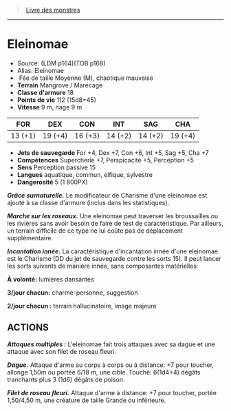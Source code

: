 ﻿> [Livre des monstres](tome_of_beasts.md)

---

# Eleinomae

- Source: (LDM p164)(TOB p168)
- Alias: Eleinomae
-  Fée de taille Moyenne (M), chaotique mauvaise
- **Terrain** Mangrove / Marécage
- **Classe d'armure** 18
- **Points de vie** 112 (15d8+45)
- **Vitesse** 9 m, nage 9 m

|FOR|DEX|CON|INT|SAG|CHA|
|---|---|---|---|---|---|
|13 (+1)|19 (+4)|16 (+3)|14 (+2)|14 (+2)|19 (+4)|

- **Jets de sauvegarde** For +4, Dex +7, Con +6, Int +5, Sag +5, Cha +7
- **Compétences** Supercherie +7, Perspicacité +5, Perception +5
- **Sens** Perception passive 15
- **Langues** aquatique, commun, elfique, sylvestre
- **Dangerosité** 5 (1 800PX)

**_Grâce surnaturelle._** Le modificateur de Charisme d'une eleinomae est ajouté à sa classe d'armure (inclus dans les statistiques).

**_Marche sur les roseaux._** Une eleinomae peut traverser les broussailles ou les rivières sans avoir besoin de faire de test de caractéristique. Par ailleurs, un terrain difficile de ce type ne lui coûte pas de déplacement supplémentaire.

**_Incantation innée._** La caractéristique d'incantation innée d'une eleinomae est le Charisme (DD du jet de sauvegarde contre les sorts 15). Il peut lancer les sorts suivants de manière innée, sans composantes matérielles:

**À volonté:** lumières dansantes

**3/jour chacun:** charme-personne, suggestion

**2/jour chacun :** terrain hallucinatoire, image majeure

## ACTIONS

**_Attaques multiples :_** L'eleinomae fait trois attaques avec sa dague et une attaque avec son filet de roseau fleuri.

**_Dague._** Attaque d'arme au corps à corps ou à distance: +7 pour toucher, allonge 1,50m ou portée 6/18 m, une cible. Touché: 6(1d4+4) dégâts tranchants plus 3 (1d6) dégâts de poison.

**_Filet de roseau fleuri._** Attaque d'arme à distance: +7 pour toucher, portée 1,50/4,50 m, une créature de taille Grande ou inférieure.


